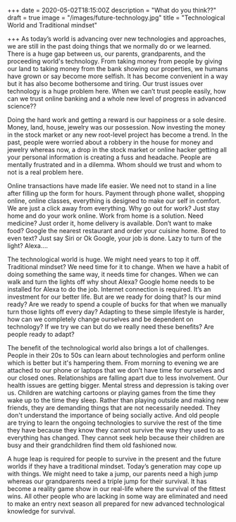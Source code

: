 +++
date = 2020-05-02T18:15:00Z
description = "What do you think??"
draft = true
image = "/images/future-technology.jpg"
title = "Technological World and Traditional mindset"

+++
As today’s world is advancing over new technologies and approaches, we are still in the past doing things that we normally do or we learned. There is a huge gap between us, our parents, grandparents, and the proceeding world's technology. From taking money from people by giving our land to taking money from the bank showing our properties, we humans have grown or say become more selfish. It has become convenient in a way but it has also become bothersome and tiring. Our trust issues over technology is a huge problem here. When we can’t trust people easily, how can we trust online banking and a whole new level of progress in advanced science??

Doing the hard work and getting a reward is our happiness or a sole desire. Money, land, house, jewelry was our possession. Now investing the money in the stock market or any new root-level project has become a trend. In the past, people were worried about a robbery in the house for money and jewelry whereas now, a drop in the stock market or online hacker getting all your personal information is creating a fuss and headache. People are mentally frustrated and in a dilemma. Whom should we trust and whom to not is a real problem here.

Online transactions have made life easier. We need not to stand in a line after filling up the form for hours. Payment through phone wallet, shopping online, online classes, everything is designed to make our self in comfort. We are just a click away from everything. Why go out for work? Just stay home and do your work online. Work from home is a solution. Need medicine? Just order it, home delivery is available. Don’t want to make food? Google the nearest restaurant and order your cuisine home. Bored to even text? Just say Siri or Ok Google, your job is done. Lazy to turn of the light? Alexa….

The technological world is huge. We might need years to top it off. Traditional mindset? We need time for it to change. When we have a habit of doing something the same way, it needs time for changes. When we can walk and turn the lights off why shout Alexa? Google home needs to be installed for Alexa to do the job. Internet connection is required. It’s an investment for our better life. But are we ready for doing that? Is our mind ready? Are we ready to spend a couple of bucks for that when we manually turn those lights off every day? Adapting to these simple lifestyle is harder, how can we completely change ourselves and be dependent on technology? If we try we can but do we really need these benefits? Are people ready to adapt?

The benefit of the technological world also brings a lot of challenges. People in their 20s to 50s can learn about technologies and perform online which is better but it's hampering them. From morning to evening we are attached to our phone or laptops that we don’t have time for ourselves and our closed ones. Relationships are falling apart due to less involvement. Our health issues are getting bigger. Mental stress and depression is taking over us. Children are watching cartoons or playing games from the time they wake up to the time they sleep. Rather than playing outside and making new friends, they are demanding things that are not necessarily needed. They don't understand the importance of being socially active.  And old people are trying to learn the ongoing technologies to survive the rest of the time they have because they know they cannot survive the way they used to as everything has changed. They cannot seek help because their children are busy and their grandchildren find them old fashioned now.

A huge leap is required for people to survive in the present and the future worlds if they have a traditional mindset. Today’s generation may cope up with things. We might need to take a jump, our parents need a high jump whereas our grandparents need a triple jump for their survival. It has become a reality game show in our real-life where the survival of the fittest wins. All other people who are lacking in some way are eliminated and need to make an entry next season all prepared for new advanced technological knowledge for survival.
